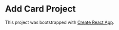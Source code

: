 # Add Card Project

This project was bootstrapped with [Create React App](https://github.com/facebook/create-react-app).